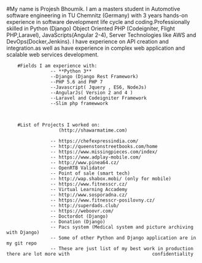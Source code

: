 #My name is Projesh Bhoumik. I am a masters student in Automotive software engineering in TU Chemnitz (Germany) 
with 3 years hands-on experience in software development life cycle and coding.Professionally skilled in  Python (Django) Object Oriented PHP (Codeigniter, Flight PHP,Laravel), JavaScripts(Angular 2-4), Server Technologies like AWS and DevOps(Docker,Jenkins).  I have experience on API creation and integration.as well as  have  experience in complex web application and scalable web services development.				




		#Fields I am experience with:
					-- **Python 3**
					--Django (Django Rest Framework)
					--PHP 5.6 and PHP 7
					--Javascript( Jquery , ES6, NodeJs) 
					--AngularJs( Version 2 and 4 )
					--Laravel and Codeigniter Framework
					--Slim php framewwork
			
			
			
		#List of Projects I worked on:
					   (http://shawarmatime.com)
					   
					-- https://chefexpressindia.com/ 
					-- http://queenstonstreetbooks.com/home
					-- https://www.missingpieces.com/index/
					-- https://www.adplay-mobile.com/
					-- http://www.pinea64.cz/
					-- OpenRTB Validator
					-- Point of sale (smart tech)
					-- http://wap.shabox.mobi/ (only for mobile)
					-- https://www.fitnesscr.cz/ 
					-- Virtual Learning Accademy 
					-- http://www.sosporadna.cz/ 
					-- https://www.fitnesscr-posilovny.cz/
					-- http://superdads.club/ 
					-- https://weboovr.com/ 
					-- Doctordot (Django)
					-- Donation (Django)
					-- Pacs system (Medical system and picture archiving with Django)
					-- Some of other Python and Django application are in my git repo 	
					-- These are just list of my best work in production there are lot more with 							  confidentiality 
			
